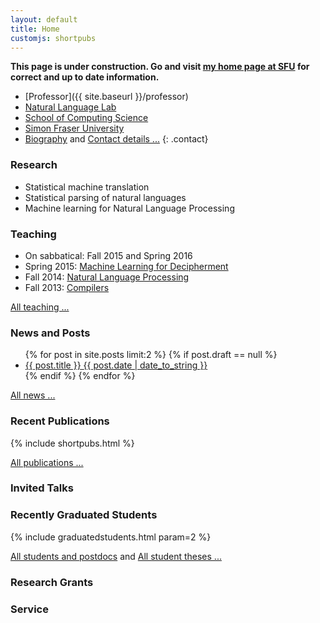 ```yaml
---
layout: default
title: Home
customjs: shortpubs
---
```


**This page is under construction. Go and visit [my home page at SFU](http://www.cs.sfu.ca/~anoop/) for correct and up to date information.**

* [Professor]({{ site.baseurl }}/professor)
* [Natural Language Lab](http://natlang.cs.sfu.ca)
* [School of Computing Science](http://www.cs.sfu.ca/)
* [Simon Fraser University](http://www.sfu.ca)
* <span class="moreinfo"><a href="{{ site.baseurl }}/biography">Biography</a> and <a href="{{ site.baseurl }}/contact">Contact details ...</a></span>
{: .contact}

### Research

* Statistical machine translation
* Statistical parsing of natural languages
* Machine learning for Natural Language Processing

### Teaching

* On sabbatical: Fall 2015 and Spring 2016
* Spring 2015: [Machine Learning for Decipherment](http://anoopsarkar.github.io/decipherment-class/)
* Fall 2014: [Natural Language Processing](http://anoopsarkar.github.io/nlp-class/)
* Fall 2013: [Compilers](http://www.cs.sfu.ca/~anoop/teaching/CMPT-379-Fall-2013/)
<p><span class="moreinfo"><a href="{{ site.baseurl }}/teaching">All teaching ...</a></span></p>

### News and Posts

<ul class="posts">
  {% for post in site.posts limit:2 %}
    {% if post.draft == null %}
      <li>
        <a href="{{ post.url }}">
          <div>
            <span class="title">{{ post.title }}</span>
            <span class="date">{{ post.date | date_to_string }}</span>
          </div>
        </a>
      </li>
    {% endif %}
  {% endfor %}
</ul>
<p><span class="moreinfo"><a href="{{ site.baseurl }}/news">All news ...</a></span></p>

### Recent Publications

{% include shortpubs.html %}

<p><span class="moreinfo"><a href="{{ site.baseurl }}/publications">All publications ...</a></span></p>

### Invited Talks

### Recently Graduated Students

{% include graduatedstudents.html param=2 %}

<p><span class="moreinfo"><a href="{{ site.baseurl }}/people">All students and postdocs</a> and <a href="{{ site.baseurl }}/theses">All student theses ...</a></span></p>

### Research Grants

### Service

